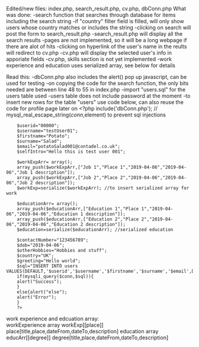 Edited/new files: index.php, search_result.php, cv.php, dbConn.php
What was done:
-search function that searches through database for items including the search string
-if "country" filter field is filled, will only show users whose country matches or includes the string
-clicking on search will post the form to search_result.php
-search_result.php will display all the search results
-pages are not implemented, so it will be a long webpage if there are alot of hits
-clicking on hyperlink of the user's name in the reults will redirect to cv.php
-cv.php will display the selected user's info in apporiate fields
-cv.php, skills section is not yet implemented
-work experience and education uses serialized array, see below for details

Read this:
-dbConn.php also includes the alert() pop up javascript, can be used for testing
-on copying the code for the search function, the only bits needed are between line 48 to 55 in index.php
-import "users.sql" for the users table used
-users table does not include password at the moment
-to insert new rows for the table "users" use code below, can also reuse the code for profile page later on
		<?php
		include('dbConn.php');
		// mysql_real_escape_string($conn,$element) to prevent sql injections

		$userid="00000";
		$username="testUser01";
		$firstname="Potato";
		$surname="Salad";
		$email="potatoSalad001@contadel.co.uk";
		$selfIntro="Hello this is test user 001";

		$workExpArr= array();
		array_push($workExpArr,["Job 1","Place 1","2019-04-06","2019-04-06","Job 1 description"]);
		array_push($workExpArr,["Job 2","Place 2","2019-04-06","2019-04-06","Job 2 description"]);
		$workExp=serialize($workExpArr); //to insert serialized array for work

		$educationArr= array();
		array_push($educationArr,["Education 1","Place 1","2019-04-06","2019-04-06","Education 1 description"]);
		array_push($educationArr,["Education 2","Place 2","2019-04-06","2019-04-06","Education 2 description"]);
		$education=serialize($educationArr); //serialized education

		$contactNumber="123456789";
		$dob="2019-04-06";
		$otherHobbies="Hobbies and stuff";
		$country="UK";
		$greeting="Hello world";
		$sql="INSERT INTO users	VALUES(DEFAULT,'$userid','$username','$firstname','$surname','$email',DEFAULT,'$selfIntro','$workExp','$education','$contactNumber','$dob','$otherHobbies','$country','$greeting')";
		if(mysqli_query($conn,$sql)){
		alert("Success");
		}
		else{alert("else");
		alert("Error");
		}
		?>
work experience and edcuation array:		
workExperience array
	workExp[[place]]
	place[title,place,dateFrom,dateTo,description]
education array
	educArr[[degree]]
	degree[title,place,dateFrom,dateTo,description]



